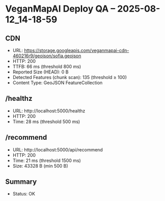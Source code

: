 # VeganMapAI Deploy QA – 2025-08-12_14-18-59
## CDN
- URL: https://storage.googleapis.com/veganmapai-cdn-460216r9/geojson/sofia.geojson
- HTTP: 200
- TTFB: 66 ms (threshold 800 ms)
- Reported Size (HEAD): 0 B
- Detected Features (chunk scan): 135 (threshold ≥ 100)
- Content Type: GeoJSON FeatureCollection

## /healthz
- URL: http://localhost:5000/healthz
- HTTP: 200
- Time: 28 ms (threshold 500 ms)

## /recommend
- URL: http://localhost:5000/api/recommend
- HTTP: 200
- Time: 21 ms (threshold 1500 ms)
- Size: 43328 B (min 500 B)

## Summary
- Status: OK
